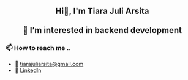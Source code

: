 

<h2 align="center">Hi👋, I'm Tiara Juli Arsita </br></br>
👀 I’m interested in backend development</h2>

### 📫 How to reach me ..
- 📧 [tiarajuliarsita@gmail.com](mailto:tiarajuliarsita@gmail.com)
- 🔗 [LinkedIn](www.linkedin.com/in/tiarajuliarsita)
